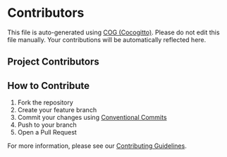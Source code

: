 # Contributors

This file is auto-generated using [COG (Cocogitto)](https://github.com/cocogitto/cocogitto). 
Please do not edit this file manually. Your contributions will be automatically reflected here.

## Project Contributors

<!-- COG-CONTRIBUTORS-LIST:START -->
<!-- COG-CONTRIBUTORS-LIST:END -->

## How to Contribute

1. Fork the repository
2. Create your feature branch
3. Commit your changes using [Conventional Commits](https://www.conventionalcommits.org/)
4. Push to your branch
5. Open a Pull Request

For more information, please see our [Contributing Guidelines](CONTRIBUTING.md).
